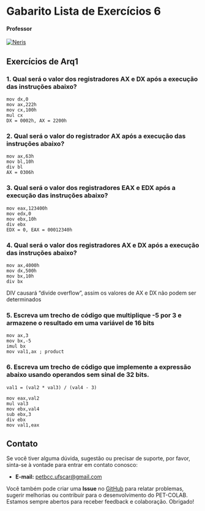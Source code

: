 # Gabarito Lista de Exercícios 6

#### Professor
[![Neris](https://img.shields.io/badge/Luciano_Neris-%2300599C.svg?style=for-the-badge&logo=GoogleScholar&logoColor=white)](https://site.dc.ufscar.br/docente/5cee7e5d48365a001679f750)

## Exercícios de Arq1

### 1. Qual será o valor dos registradores AX e DX após a execução das instruções abaixo?
    mov dx,0
    mov ax,222h
    mov cx,100h
    mul cx
    DX = 0002h, AX = 2200h

### 2. Qual será o valor do registrador AX após a execução das instruções abaixo?
    mov ax,63h
    mov bl,10h
    div bl
    AX = 0306h

### 3. Qual será o valor dos registradores EAX e EDX após a execução das instruções abaixo?
    mov eax,123400h
    mov edx,0
    mov ebx,10h
    div ebx
    EDX = 0, EAX = 00012340h

### 4. Qual será o valor dos registradores AX e DX após a execução das instruções abaixo?
    mov ax,4000h
    mov dx,500h
    mov bx,10h
    div bx
DIV causará “divide overflow”, assim os valores de AX e DX não podem ser determinados

### 5. Escreva um trecho de código que multiplique -5 por 3 e armazene o resultado em uma variável de 16 bits
    mov ax,3
    mov bx,-5
    imul bx
    mov val1,ax ; product

### 6. Escreva um trecho de código que implemente a expressão abaixo usando operandos sem sinal de 32 bits.
    val1 = (val2 * val3) / (val4 - 3)

    mov eax,val2
    mul val3
    mov ebx,val4
    sub ebx,3
    div ebx
    mov val1,eax

## Contato

Se você tiver alguma dúvida, sugestão ou precisar de suporte, por favor, sinta-se à vontade para entrar em contato conosco:

- **E-mail:** petbcc.ufscar@gmail.com

Você também pode criar uma **Issue** no [GitHub](https://github.com/petbccufscar/pet-colab/issues) para relatar problemas, sugerir melhorias ou contribuir para o desenvolvimento do PET-COLAB. Estamos sempre abertos para receber feedback e colaboração. Obrigado!
